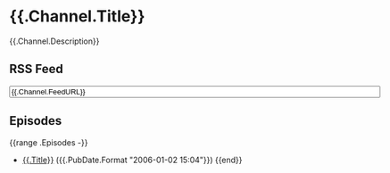 # {{.Channel.Title}}

{{.Channel.Description}}

## RSS Feed
<input type="text" value="{{.Channel.FeedURL}}" size="80" readonly>

## Episodes
{{range .Episodes -}}
- [{{.Title}}]({{.URL.Path}}) ({{.PubDate.Format "2006-01-02 15:04"}})
{{end}}
